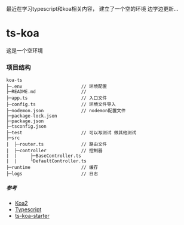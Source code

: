 最近在学习typescript和koa相关内容，
建立了一个空的环境
边学边更新...

# ts-koa
这是一个空环境

### 项目结构

```
koa-ts
├─.env                      // 环境配置
├─README.md                 //
├─app.ts                    // 入口文件
├─config.ts                 // 环境文件导入
├─nodemon.json              // nodemon配置文件
├─package-lock.json
├─package.json
├─tsconfig.json
├─test                      // 可以写测试 做其他测试
├─src                       
|  ├─router.ts              // 路由文件
|  ├─controller             // 控制器
|  |     ├─BaseController.ts
|  |     └DefaultController.ts                  
├─runtime                   // 缓存
├─logs                      // 日志
```


##### 参考
- [Koa2](https://koa.bootcss.com/)
- [Typescript](https://www.tslang.cn/)
- [ts-koa-starter](https://github.com/Vibing/ts-koa-starter)